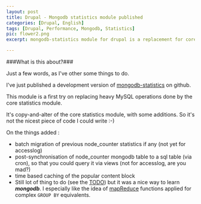 ```yaml
---
layout: post
title: Drupal - Mongodb statistics module published
categories: [Drupal, English]
tags: [Drupal, Performance, Mongodb, Statistics]
pic: flower2.png
excerpt: mongodb-statistics module for drupal is a replacement for core statistics module using an ajax callback tracker. 

---
```


###What is this about?###
    
Just a few words, as I've other some things to do.

I've just published a development version of [mongodb-statistics](http://github.com/regilero/drupal_mongodb_statistics) on github.
    
This module is a first try on replacing heavy MySQL operations done by the core statistics module.
    
It's copy-and-alter of the core statistics module, with some additions.
So it's not the nicest piece of code I could write :-)
    
On the things added :
    
 * batch migration of previous node_counter statistics if any (not yet for accesslog)
 * post-synchronisation of node_counter mongodb table to a sql table (via cron), so that you could query it via views (not for accesslog, are you mad?)
 * time based caching of the popular content block
 * Still lot of thing to do (see the [TODO](https://github.com/regilero/drupal_mongodb_statistics/blob/master/mongodb_statistics/TODO.txt)) but it was a nice way to learn ***mongodb***. I especially like the idea of [mapReduce](http://nosql.mypopescu.com/post/392418792/translate-sql-to-mongodb-mapreduce) functions applied for complex `GROUP BY` equivalents.
